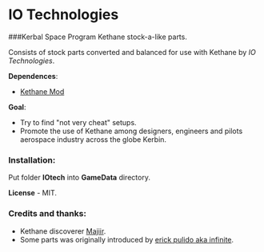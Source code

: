 IO Technologies
=================

###Kerbal Space Program Kethane stock-a-like parts.

Consists of stock parts converted and balanced for use with Kethane by *IO Technologies*.

**Dependences**:
* [Kethane Mod](https://github.com/Majiir/Kethane)

**Goal**:
* Try to find "not very cheat" setups.
* Promote the use of Kethane among designers, engineers and pilots aerospace industry across the globe Kerbin. 

### Installation:
Put folder **IOtech** into **GameData** directory.

**License** - MIT.

### Credits and thanks:
* Kethane discoverer [Majiir](https://github.com/Majiir/Kethane).
* Some parts was originally introduced by [erick pulido aka infinite](http://kerbal-space-parts.com/space/modpart-kethane-generator-by-infinite-84.html).
